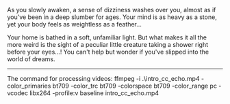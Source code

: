 As you slowly awaken, a sense of dizziness washes over you, almost as if you've been in a deep slumber for ages. Your mind is as heavy as a stone, yet your body feels as weightless as a feather...

Your home is bathed in a soft, unfamiliar light. But what makes it all the more weird is the sight of a peculiar little creature taking a shower right before your eyes...! You can't help but wonder if you've slipped into the world of dreams.

----

The command for processing videos:
 ffmpeg -i .\intro_cc_echo.mp4 -color_primaries bt709 -color_trc bt709 -colorspace bt709 -color_range pc -vcodec libx264 -profile:v baseline intro_cc_echo.mp4

